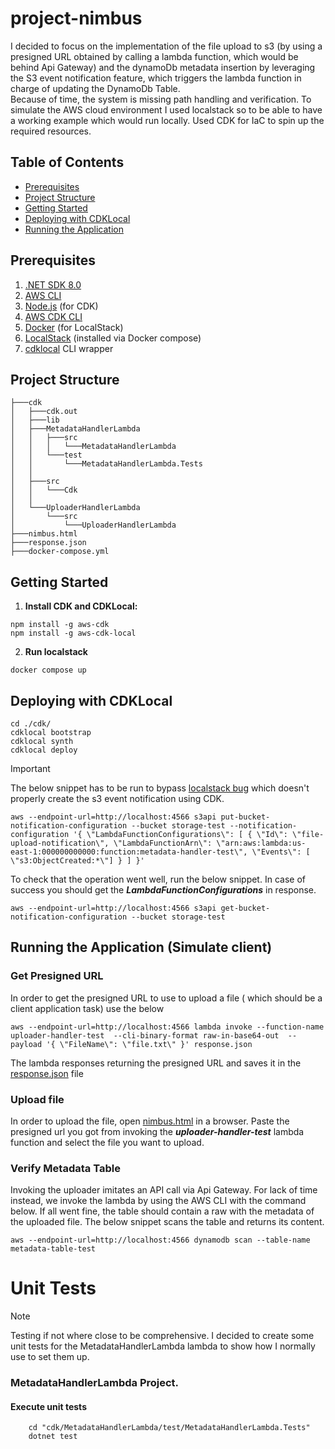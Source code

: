 # project-nimbus

I decided to focus on the implementation of the file upload to s3 (by using a presigned URL obtained by calling a lambda function,
which would be behind Api Gateway) and the dynamoDb metadata insertion by leveraging the S3 event notification feature, 
which triggers the lambda function in charge of updating the DynamoDb Table.  
Because of time, the system is missing path handling and verification.
To simulate the AWS cloud environment I used localstack so to be able to have a working example which would run locally.
Used CDK for IaC to spin up the required resources.

## Table of Contents
- [Prerequisites](#prerequisites)
- [Project Structure](#project-structure)
- [Getting Started](#getting-started)
- [Deploying with CDKLocal](#deploying-with-cdklocal)
- [Running the Application](#running-the-application)

## Prerequisites

1. [.NET SDK 8.0](https://dotnet.microsoft.com/download/dotnet/8.0)
2. [AWS CLI](https://docs.aws.amazon.com/cli/latest/userguide/getting-started-install.html)
3. [Node.js](https://nodejs.org/) (for CDK)
4. [AWS CDK CLI](https://docs.aws.amazon.com/cdk/latest/guide/cli.html)
5. [Docker](https://docs.docker.com/get-docker/) (for LocalStack)
6. [LocalStack](https://localstack.cloud/) (installed via Docker compose)
7. [cdklocal](https://github.com/localstack/aws-cdk-local) CLI wrapper

## Project Structure

```
├───cdk
│   ├───cdk.out
│   ├───lib
│   ├───MetadataHandlerLambda
│   │   ├───src
│   │   │   └───MetadataHandlerLambda
│   │   └───test
│   │       └───MetadataHandlerLambda.Tests
│   │           
│   ├───src
│   │   └───Cdk
│   │      
│   └───UploaderHandlerLambda
│       └───src
│           └───UploaderHandlerLambda
├───nimbus.html
├───response.json
├───docker-compose.yml
```


## Getting Started

1. **Install CDK and CDKLocal:**

```shell
npm install -g aws-cdk
npm install -g aws-cdk-local
```

2. **Run localstack**

```shell
docker compose up
```

## Deploying with CDKLocal

```shell
cd ./cdk/
cdklocal bootstrap
cdklocal synth
cdklocal deploy
```

> [!IMPORTANT]  
> The below snippet has to be run to bypass [localstack bug](https://stackoverflow.com/questions/78311472/aws-cdk-create-s3-event-notification-to-sqs-message-in-localstack) which doesn't properly create the s3 event notification using CDK. 

```shell
aws --endpoint-url=http://localhost:4566 s3api put-bucket-notification-configuration --bucket storage-test --notification-configuration '{ \"LambdaFunctionConfigurations\": [ { \"Id\": \"file-upload-notification\", \"LambdaFunctionArn\": \"arn:aws:lambda:us-east-1:000000000000:function:metadata-handler-test\", \"Events\": [ \"s3:ObjectCreated:*\"] } ] }'                                                                                                                                                                      
```
To check that the operation went well, run the below snippet. In case of success you should get the ***LambdaFunctionConfigurations*** in response.

```shell
aws --endpoint-url=http://localhost:4566 s3api get-bucket-notification-configuration --bucket storage-test 
```
## Running the Application (Simulate client)

### Get Presigned URL

In order to get the presigned URL to use to upload a file ( which should be a client application task) use the below

```shell
aws --endpoint-url=http://localhost:4566 lambda invoke --function-name uploader-handler-test  --cli-binary-format raw-in-base64-out  --payload '{ \"FileName\": \"file.txt\" }' response.json
```
The lambda responses returning the presigned URL and saves it in the [response.json](response.json) file

### Upload file

In order to upload the file, open [nimbus.html](nimbus.html) in a browser. Paste the presigned url you got from invoking the ***uploader-handler-test*** lambda function and select the file you want to upload. 

### Verify Metadata Table
Invoking the uploader imitates an API call via Api Gateway. For lack of time instead, we invoke the lambda by using the AWS CLI with the command below.
If all went fine, the table should contain a raw with the metadata of the uploaded file. The below snippet scans the table and returns its content.

```shell
aws --endpoint-url=http://localhost:4566 dynamodb scan --table-name metadata-table-test                                                                                                           
```

# Unit Tests

> [!NOTE]  
> Testing if not where close to be comprehensive. I decided to create some unit tests for the MetadataHandlerLambda lambda to show how I normally use to set them up.
### MetadataHandlerLambda Project.

#### Execute unit tests
```
    cd "cdk/MetadataHandlerLambda/test/MetadataHandlerLambda.Tests"
    dotnet test
```
